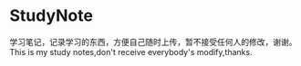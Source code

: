# StudyNote
学习笔记，记录学习的东西，方便自己随时上传，暂不接受任何人的修改，谢谢。
This is my study notes,don't receive everybody's modify,thanks.